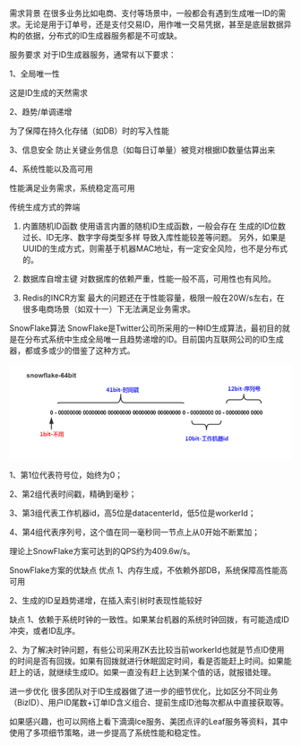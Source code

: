 需求背景
     在很多业务比如电商、支付等场景中，一般都会有遇到生成唯一ID的需求。无论是用于订单号，还是支付交易ID，用作唯一交易凭据，甚至是底层数据异构的依据，分布式的ID生成器服务都是不可或缺。

服务要求
对于ID生成器服务，通常有以下要求：

1、全局唯一性

这是ID生成的天然需求



2、趋势/单调递增

为了保障在持久化存储（如DB）时的写入性能



3、信息安全
防止关键业务信息（如每日订单量）被竞对根据ID数量估算出来



4、系统性能以及高可用

性能满足业务需求，系统稳定高可用



传统生成方式的弊端
1. 内置随机ID函数
使用语言内置的随机ID生成函数，一般会存在 生成的ID位数过长、ID无序、数字字母类型多样 导致入库性能较差等问题。
另外，如果是UUID的生成方式，则需基于机器MAC地址，有一定安全风险，也不是分布式的。

2. 数据库自增主键
对数据库的依赖严重，性能一般不高，可用性也有风险。

3. Redis的INCR方案
最大的问题还在于性能容量，极限一般在20W/s左右，在很多电商场景（如双十一）下无法满足业务需求。



SnowFlake算法
SnowFlake是Twitter公司所采用的一种ID生成算法，最初目的就是在分布式系统中生成全局唯一且趋势递增的ID。目前国内互联网公司的ID生成器，都或多或少的借鉴了这种方式。

  ![image](https://github.com/Wang520YY/wiki/blob/master/images/snowFlake.jpg)

1、第1位代表符号位，始终为0；



2、第2组代表时间戳，精确到毫秒；



3、第3组代表工作机器id，高5位是datacenterId，低5位是workerId；



4、第4组代表序列号，这个值在同一毫秒同一节点上从0开始不断累加；

理论上SnowFlake方案可达到的QPS约为409.6w/s。


SnowFlake方案的优缺点
优点
1、内存生成，不依赖外部DB，系统保障高性能高可用

2、生成的ID呈趋势递增，在插入索引树时表现性能较好

缺点
1、依赖于系统时钟的一致性。如果某台机器的系统时钟回拨，有可能造成ID冲突，或者ID乱序。

2、为了解决时钟问题，有些公司采用ZK去比较当前workerId也就是节点ID使用的时间是否有回拨。如果有回拨就进行休眠固定时间，看是否能赶上时间。如果能赶上的话，就继续生成ID。如果一直没有赶上达到某个值的话，就报错处理。



进一步优化
很多团队对于ID生成器做了进一步的细节优化，比如区分不同业务（BizID）、用户ID尾数+订单ID含义组合、提前生成ID池每次都从中直接获取等。

如果感兴趣，也可以网络上看下滴滴Ice服务、美团点评的Leaf服务等资料，其中使用了多项细节策略，进一步提高了系统性能和稳定性。
